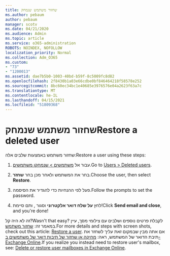 ```yaml
---
title: שחזור משתמש שנמחק
ms.author: pebaum
author: pebaum
manager: scotv
ms.date: 04/21/2020
ms.audience: Admin
ms.topic: article
ms.service: o365-administration
ROBOTS: NOINDEX, NOFOLLOW
localization_priority: Normal
ms.collection: Adm_O365
ms.custom:
- "73"
- "1200013"
ms.assetid: dae7b5b0-1003-40bd-b59f-8c5009fc8d82
ms.openlocfilehash: 2f8430b1a03e66cdbe0bf846464218f58578e252
ms.sourcegitcommit: 8bc60ec34bc1e40685e3976576e04a2623f63a7c
ms.translationtype: MT
ms.contentlocale: he-IL
ms.lasthandoff: 04/15/2021
ms.locfileid: "51809368"
---
```

# <a name="restore-a-deleted-user"></a><span data-ttu-id="0b06f-102">שחזור משתמש שנמחק</span><span class="sxs-lookup"><span data-stu-id="0b06f-102">Restore a deleted user</span></span>

<span data-ttu-id="0b06f-103">שחזור משתמש באמצעות שלבים אלה:</span><span class="sxs-lookup"><span data-stu-id="0b06f-103">Restore a user using these steps:</span></span>
  
1. <span data-ttu-id="0b06f-104">עבור אל [משתמשים \> שנמחקו משתמשים](https://admin.microsoft.com/adminportal/home#/deletedusers).</span><span class="sxs-lookup"><span data-stu-id="0b06f-104">Go to [Users \> Deleted users](https://admin.microsoft.com/adminportal/home#/deletedusers).</span></span>

2. <span data-ttu-id="0b06f-105">בחר את המשתמש ולאחר מכן בחר **שחזר**.</span><span class="sxs-lookup"><span data-stu-id="0b06f-105">Choose the user, then select **Restore**.</span></span>

3. <span data-ttu-id="0b06f-106">פעל לפי ההנחיות כדי להגדיר את הסיסמה.</span><span class="sxs-lookup"><span data-stu-id="0b06f-106">Follow the prompts to set the password.</span></span>

4. <span data-ttu-id="0b06f-107">לחץ **על שלח דואר אלקטרוני** וסגור , ותם סיימת!</span><span class="sxs-lookup"><span data-stu-id="0b06f-107">Click **Send email and close**, and you're done!</span></span>

<span data-ttu-id="0b06f-108">זה לא היה קל?</span><span class="sxs-lookup"><span data-stu-id="0b06f-108">Wasn't that easy?</span></span> <span data-ttu-id="0b06f-109">לקבלת פרטים נוספים ושלבים עם צילומי מסך, עיין במאמר זה: [שחזור משתמש](https://docs.microsoft.com/microsoft-365/admin/add-users/restore-user).</span><span class="sxs-lookup"><span data-stu-id="0b06f-109">For more details and steps with screen shots, check out this article: [Restore a user](https://docs.microsoft.com/microsoft-365/admin/add-users/restore-user).</span></span> <span data-ttu-id="0b06f-110">אם אתה מבין שבמקום זאת עליך לשחזר את תיבת הדואר של המשתמש, ראה: [מחיקה או שחזור של תיבות דואר של משתמשים ב- Exchange Online](https://docs.microsoft.com/exchange/recipients-in-exchange-online/delete-or-restore-mailboxes).</span><span class="sxs-lookup"><span data-stu-id="0b06f-110">If you realize you instead need to restore user's mailbox, see: [Delete or restore user mailboxes in Exchange Online](https://docs.microsoft.com/exchange/recipients-in-exchange-online/delete-or-restore-mailboxes).</span></span>
